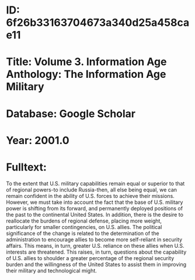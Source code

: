 # ID: 6f26b33163704673a340d25a458cae11
# Title: Volume 3. Information Age Anthology: The Information Age Military
# Database: Google Scholar
# Year: 2001.0
# Fulltext:
To the extent that U.S. military capabilities remain equal or superior to that of regional powers-to include Russia-then, all else being equal, we can remain confident in the ability of U.S. forces to achieve their missions.
However, we must take into account the fact that the base of U.S. military power is shifting from its forward, and permanently deployed positions of the past to the continental United States.
In addition, there is the desire to reallocate the burdens of regional defense, placing more weight, particularly for smaller contingencies, on U.S. allies.
The political significance of the change is related to the determination of the administration to encourage allies to become more self-reliant in security affairs.
This means, in turn, greater U.S. reliance on these allies when U.S. interests are threatened.
This raises, in turn, questions about the capability of U.S. allies to shoulder a greater percentage of the regional security burden and the willingness of the United States to assist them in improving their military and technological might.